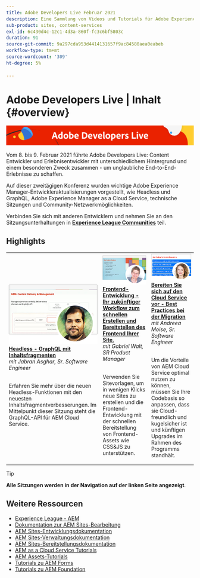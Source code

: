 ```yaml
---
title: Adobe Developers Live Februar 2021
description: Eine Sammlung von Videos und Tutorials für Adobe Experience Manager Sites, die im Rahmen des Adobe Developers Live Content-Ereignisses bereitgestellt werden.
sub-product: sites, content-services
exl-id: 6c430d4c-12c1-4d3a-860f-fc3c6bf5803c
duration: 91
source-git-commit: 9a297cda953d4414131657f9ac84580aea0eabeb
workflow-type: tm+mt
source-wordcount: '309'
ht-degree: 5%

---
```


# Adobe Developers Live | Inhalt {#overview}

<img alt="Adobe Developers Live" src="/help/adobe-developers-live/assets/adl.png" />

Vom 8. bis 9. Februar 2021 führte Adobe Developers Live: Content Entwickler und Erlebnisentwickler mit unterschiedlichem Hintergrund und einem besonderen Zweck zusammen - um unglaubliche End-to-End-Erlebnisse zu schaffen.

Auf dieser zweitägigen Konferenz wurden wichtige Adobe Experience Manager-Entwickleraktualisierungen vorgestellt, wie Headless und GraphQL, Adobe Experience Manager as a Cloud Service, technische Sitzungen und Community-Netzwerkmöglichkeiten.

Verbinden Sie sich mit anderen Entwicklern und nehmen Sie an den Sitzungsunterhaltungen in **[Experience League Communities](https://adobe.ly/36Yd3v6)** teil.

## Highlights

<table>
  <tr>
   <td>
      <a href="headless-graphql-content-fragments.md">
      <img alt="Headless - GraphQL mit Inhaltsfragmenten" src="/help/adobe-developers-live/assets/jabran.png"/>
      </a>
      <div>
         <a href="headless-graphql-content-fragments.md"><strong>Headless - GraphQL mit Inhaltsfragmenten</strong></a>         
         <br/><em>mit Jabran Asghar, Sr. Software Engineer</em>
      </div>
      <p>
        <br/>
         Erfahren Sie mehr über die neuen Headless-Funktionen mit den neuesten Inhaltsfragmentverbesserungen. Im Mittelpunkt dieser Sitzung steht die GraphQL-API für AEM Cloud Service.
      </p>
     </td>   
     <td>
      <a href="rapid-frontend-devlopment.md">
      <img alt="Frontend Dev - Ihr zukünftiger Workflow zum schnellen Erstellen und Bereitstellen des Frontend Ihrer Site." src="/help/adobe-developers-live/assets/gabriel.png"/>
      </a>
      <div>
         <a href="rapid-frontend-devlopment.md"><strong>Frontend-Entwicklung - Ihr zukünftiger Workflow zum schnellen Erstellen und Bereitstellen des Frontend Ihrer Site.</strong></a>
         <br/><em>mit Gabriel Walt, SR Product Manager</em>
      </div>
      <p>
        <br/>
         Verwenden Sie Sitevorlagen, um in wenigen Klicks neue Sites zu erstellen und die Frontend-Entwicklung mit der schnellen Bereitstellung von Frontend-Assets wie CSS&amp;JS zu unterstützen.
      </p>
   </td>
   </td>
     <td>
      <a href="get-ready-aem-cloud.md">
      <img alt="Vorbereitung auf den Cloud Service - Best Practices für die Migration" src="/help/adobe-developers-live/assets/andreea.png"/>
      </a>
      <div>
         <a href="get-ready-aem-cloud.md"><strong>Bereiten Sie sich auf den Cloud Service vor - Best Practices bei der Migration</strong></a>
         <br/><em>mit Andreea Moise, Sr. Software Engineer</em>
      </div>
      <p>
        <br/>
         Um die Vorteile von AEM Cloud Service optimal nutzen zu können, müssen Sie Ihre Codebasis so anpassen, dass sie Cloud-freundlich und kugelsicher ist und künftigen Upgrades im Rahmen des Programms standhält.
      </p>
   </td>
  </tr>
</table>

>[!TIP]
>
>**Alle Sitzungen werden in der Navigation auf der linken Seite angezeigt**.

## Weitere Ressourcen

* [Experience League - AEM](https://experienceleague.adobe.com/#recommended/solutions/experience-manager)
* [Dokumentation zur AEM Sites-Bearbeitung](https://experienceleague.adobe.com/docs/experience-manager-65/authoring/home.html)
* [AEM Sites-Entwicklungsdokumentation](https://experienceleague.adobe.com/docs/experience-manager-65/developing/home.html)
* [AEM Sites-Verwaltungsdokumentation](https://experienceleague.adobe.com/docs/experience-manager-65/administering/home.html)
* [AEM Sites-Bereitstellungsdokumentation](https://experienceleague.adobe.com/docs/experience-manager-65/deploying/home.html?lang=de)
* [AEM as a Cloud Service Tutorials](https://experienceleague.adobe.com/docs/experience-manager-learn/cloud-service/overview.html?lang=de)
* [AEM Assets-Tutorials](https://experienceleague.adobe.com/docs/experience-manager-learn/assets/overview.html?lang=de)
* [Tutorials zu AEM Forms](https://experienceleague.adobe.com/docs/experience-manager-learn/forms/overview.html)
* [Tutorials zu AEM Foundation](https://experienceleague.adobe.com/docs/experience-manager-learn/foundation/overview.html)
